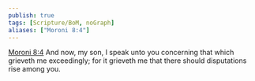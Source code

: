 ```yaml
---
publish: true
tags: [Scripture/BoM, noGraph]
aliases: ["Moroni 8:4"]
---
```

[Moroni 8:4](https://churchofjesuschrist.org/study/scriptures/bofm/moro/8?lang=eng&id=p4#p4) And now, my son, I speak unto you concerning that which grieveth me exceedingly; for it grieveth me that there should disputations rise among you.
